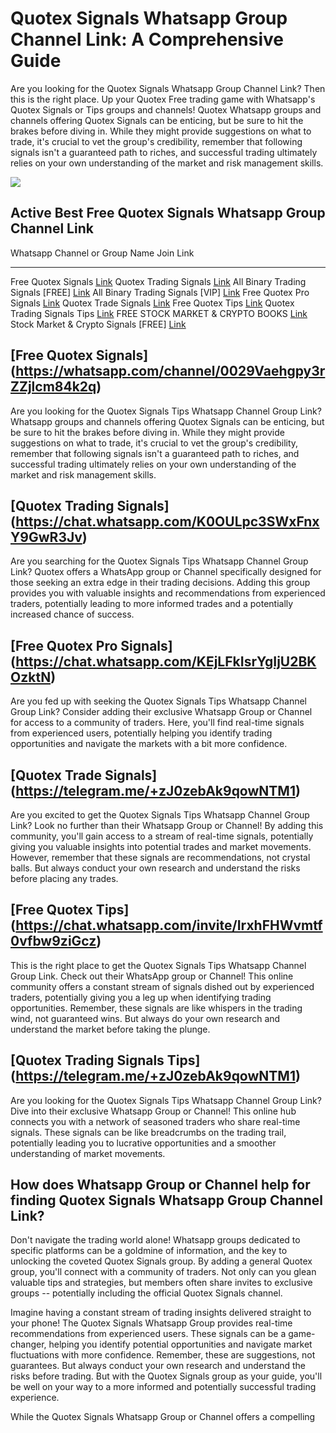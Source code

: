 # Quotex Signals Whatsapp Group Channel Link: A Comprehensive Guide

Are you looking for the Quotex Signals Whatsapp Group Channel Link? Then
this is the right place. Up your Quotex Free trading game with
Whatsapp's Quotex Signals or Tips groups and channels! Quotex Whatsapp
groups and channels offering Quotex Signals can be enticing, but be sure
to hit the brakes before diving in. While they might provide suggestions
on what to trade, it's crucial to vet the group's credibility, remember
that following signals isn't a guaranteed path to riches, and successful
trading ultimately relies on your own understanding of the market and
risk management skills.

[![](https://static.quotex.io/files/8_en/300_250.jpg)](https://traff.sbs/brokerqxsignupf)

## Active Best Free Quotex Signals Whatsapp Group Channel Link

  Whatsapp Channel or Group Name           Join Link
  ---------------------------------------- -------------------------------------------------------------------------
  Free Quotex Signals                      [Link](\%22https://whatsapp.com/channel/0029Vaehgpy3rZZjlcm84k2q\%22)
  Quotex Trading Signals                   [Link](\%22https://chat.whatsapp.com/K0OULpc3SWxFnxY9GwR3Jv\%22)
  All Binary Trading Signals \[FREE\]      [Link](\%22https://chat.whatsapp.com/G58uwzVjOH8F38qaIO36hB\%22)
  All Binary Trading Signals \[VIP\]       [Link](\%22https://chat.whatsapp.com/Jmlf6JYI0JHDtVFdKg7r7L\%22)
  Free Quotex Pro Signals                  [Link](\%22https://chat.whatsapp.com/KEjLFkIsrYgIjU2BKOzktN\%22)
  Quotex Trade Signals                     [Link](\%22https://telegram.me/+zJ0zebAk9qowNTM1\%22)
  Free Quotex Tips                         [Link](\%22https://chat.whatsapp.com/invite/IrxhFHWvmtf0vfbw9ziGcz\%22)
  Quotex Trading Signals Tips              [Link](\%22https://telegram.me/+zJ0zebAk9qowNTM1\%22)
  FREE STOCK MARKET & CRYPTO BOOKS         [Link](\%22https://chat.whatsapp.com/EUERBw4905k6h81SgDLcSI\%22)
  Stock Market & Crypto Signals \[FREE\]   [Link](\%22https://chat.whatsapp.com/H3s09x82s2B2O50SC0T9g1\%22)

## \[Free Quotex Signals\](https://whatsapp.com/channel/0029Vaehgpy3rZZjlcm84k2q)

Are you looking for the Quotex Signals Tips Whatsapp Channel Group Link?
Whatsapp groups and channels offering Quotex Signals can be enticing,
but be sure to hit the brakes before diving in. While they might provide
suggestions on what to trade, it's crucial to vet the group's
credibility, remember that following signals isn't a guaranteed path to
riches, and successful trading ultimately relies on your own
understanding of the market and risk management skills.

## \[Quotex Trading Signals\](https://chat.whatsapp.com/K0OULpc3SWxFnxY9GwR3Jv)

Are you searching for the Quotex Signals Tips Whatsapp Channel Group
Link? Quotex offers a WhatsApp group or Channel specifically designed
for those seeking an extra edge in their trading decisions. Adding this
group provides you with valuable insights and recommendations from
experienced traders, potentially leading to more informed trades and a
potentially increased chance of success.

## \[Free Quotex Pro Signals\](https://chat.whatsapp.com/KEjLFkIsrYgIjU2BKOzktN)

Are you fed up with seeking the Quotex Signals Tips Whatsapp Channel
Group Link? Consider adding their exclusive Whatsapp Group or Channel
for access to a community of traders. Here, you'll find real-time
signals from experienced users, potentially helping you identify trading
opportunities and navigate the markets with a bit more confidence.

## \[Quotex Trade Signals\](https://telegram.me/+zJ0zebAk9qowNTM1)

Are you excited to get the Quotex Signals Tips Whatsapp Channel Group
Link? Look no further than their Whatsapp Group or Channel! By adding
this community, you'll gain access to a stream of real-time signals,
potentially giving you valuable insights into potential trades and
market movements. However, remember that these signals are
recommendations, not crystal balls. But always conduct your own research
and understand the risks before placing any trades.

## \[Free Quotex Tips\](https://chat.whatsapp.com/invite/IrxhFHWvmtf0vfbw9ziGcz)

This is the right place to get the Quotex Signals Tips Whatsapp Channel
Group Link. Check out their WhatsApp group or Channel! This online
community offers a constant stream of signals dished out by experienced
traders, potentially giving you a leg up when identifying trading
opportunities. Remember, these signals are like whispers in the trading
wind, not guaranteed wins. But always do your own research and
understand the market before taking the plunge.

## \[Quotex Trading Signals Tips\](https://telegram.me/+zJ0zebAk9qowNTM1)

Are you looking for the Quotex Signals Tips Whatsapp Channel Group Link?
Dive into their exclusive Whatsapp Group or Channel! This online hub
connects you with a network of seasoned traders who share real-time
signals. These signals can be like breadcrumbs on the trading trail,
potentially leading you to lucrative opportunities and a smoother
understanding of market movements.

## How does Whatsapp Group or Channel help for finding Quotex Signals Whatsapp Group Channel Link?

Don't navigate the trading world alone! Whatsapp groups dedicated to
specific platforms can be a goldmine of information, and the key to
unlocking the coveted Quotex Signals group. By adding a general Quotex
group, you'll connect with a community of traders. Not only can you
glean valuable tips and strategies, but members often share invites to
exclusive groups -- potentially including the official Quotex Signals
channel.

Imagine having a constant stream of trading insights delivered straight
to your phone! The Quotex Signals Whatsapp Group provides real-time
recommendations from experienced users. These signals can be a
game-changer, helping you identify potential opportunities and navigate
market fluctuations with more confidence. Remember, these are
suggestions, not guarantees. But always conduct your own research and
understand the risks before trading. But with the Quotex Signals group
as your guide, you'll be well on your way to a more informed and
potentially successful trading experience.

While the Quotex Signals Whatsapp Group or Channel offers a compelling

